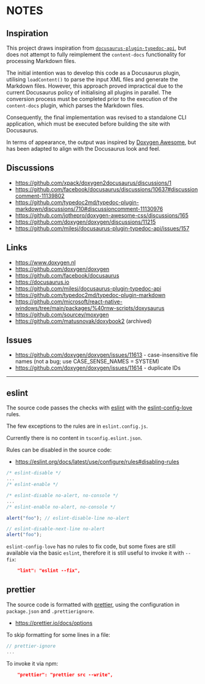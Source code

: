 # NOTES

## Inspiration

This project draws inspiration from
[`docusaurus-plugin-typedoc-api`](https://github.com/milesj/docusaurus-plugin-typedoc-api/),
but does not attempt to fully reimplement the `content-docs` functionality for processing Markdown files.

The initial intention was to develop this code as a Docusaurus plugin, utilising `loadContent()` to parse the input XML files and generate the Markdown files. However, this approach proved impractical due to the current Docusaurus policy of initialising all plugins in parallel. The conversion process must be completed prior to the execution of the `content-docs` plugin, which parses the Markdown files.

Consequently, the final implementation was revised to a standalone CLI application, which must be executed before building the site with Docusaurus.

In terms of appearance, the output was inspired by
[Doxygen Awesome](https://jothepro.github.io/doxygen-awesome-css/),
but has been adapted to align with the Docusaurus look and feel.

## Discussions

- https://github.com/xpack/doxygen2docusaurus/discussions/1
- https://github.com/facebook/docusaurus/discussions/10637#discussioncomment-11139802
- https://github.com/typedoc2md/typedoc-plugin-markdown/discussions/710#discussioncomment-11130976
- https://github.com/jothepro/doxygen-awesome-css/discussions/165
- https://github.com/doxygen/doxygen/discussions/11215
- https://github.com/milesj/docusaurus-plugin-typedoc-api/issues/157

## Links

- https://www.doxygen.nl
- https://github.com/doxygen/doxygen
- https://github.com/facebook/docusaurus
- https://docusaurus.io
- https://github.com/milesj/docusaurus-plugin-typedoc-api
- https://github.com/typedoc2md/typedoc-plugin-markdown
- https://github.com/microsoft/react-native-windows/tree/main/packages/%40rnw-scripts/doxysaurus
- https://github.com/sourcey/moxygen
- https://github.com/matusnovak/doxybook2 (archived)

## Issues

- https://github.com/doxygen/doxygen/issues/11613 - case-insensitive file names (not a bug; use CASE_SENSE_NAMES = SYSTEM)
- https://github.com/doxygen/doxygen/issues/11614 - duplicate IDs

---

## eslint

The source code passes the checks with
[eslint](https://eslint.org/docs/latest/use/configure/configuration-files)
with the
[eslint-config-love](https://github.com/mightyiam/eslint-config-love)
rules.

The few exceptions to the rules are in `eslint.config.js`.

Currently there is no content in `tsconfig.eslint.json`.

Rules can be disabled in the source code:

- https://eslint.org/docs/latest/use/configure/rules#disabling-rules

```js
/* eslint-disable */
...
/* eslint-enable */

/* eslint-disable no-alert, no-console */
...
/* eslint-enable no-alert, no-console */

alert("foo"); // eslint-disable-line no-alert

// eslint-disable-next-line no-alert
alert("foo");
```

`eslint-config-love` has no rules to fix code, but some fixes are
still available via the basic `eslint`, therefore it is still
useful to invoke it with `--fix`:

```json
    "lint": "eslint --fix",
```

## prettier

The source code is formatted with [prettier](https://prettier.io),
using the configuration in `package.json` and `.prettierignore`.

- https://prettier.io/docs/options

To skip formatting for some lines in a file:

```js
// prettier-ignore
...
```

To invoke it via npm:

```json
    "prettier": "prettier src --write",
```
